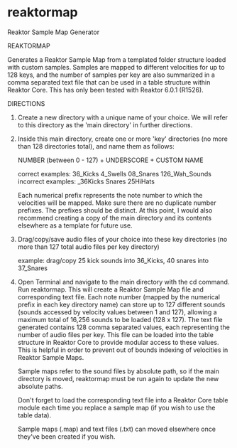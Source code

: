 # reaktormap
Reaktor Sample Map Generator

   REAKTORMAP

   Generates a Reaktor Sample Map from a templated folder structure loaded
   with custom samples. Samples are mapped to different velocities for up to
   128 keys, and the number of samples per key are also summarized in a
   comma separated text file that can be used in a table structure within
   Reaktor Core. This has only been tested with Reaktor 6.0.1 (R1526).

   DIRECTIONS

   1. Create a new directory with a unique name of your choice. We will refer
      to this directory as the 'main directory' in further directions.

   2. Inside this main directory, create one or more 'key' directories (no more
      than 128 directories total), and name them as follows:

      NUMBER (between 0 - 127) + UNDERSCORE + CUSTOM NAME

      correct examples: 36_Kicks  4_Swells  08_Snares  126_Wah_Sounds
      incorrect examples: _36Kicks  Snares  25HiHats

      Each numerical prefix represents the note number to which the velocities
      will be mapped. Make sure there are no duplicate number prefixes. The 
      prefixes should be distinct. At this point, I would also recommend
      creating a copy of the main directory and its contents elsewhere as a
      template for future use.

   3. Drag/copy/save audio files of your choice into these key directories (no 
      more than 127 total audio files per key directory)

      example: drag/copy 25 kick sounds into 36_Kicks, 40 snares into 37_Snares

   4. Open Terminal and navigate to the main directory with the cd command.
      Run reaktormap. This will create a Reaktor Sample Map file and 
      corresponding text file. Each note number (mapped by the numerical
      prefix in each key directory name) can store up to 127 different sounds
      (sounds accessed by velocity values between 1 and 127), allowing a
      maximum total of 16,256 sounds to be loaded (128 x 127). The text file
      generated contains 128 comma separated values, each representing the 
      number of audio files per key. This file can be loaded into the table
      structure in Reaktor Core to provide modular access to these values.
      This is helpful in order to prevent out of bounds indexing of
      velocities in Reaktor Sample Maps.

      Sample maps refer to the sound files by absolute path, so if
      the main directory is moved, reaktormap must be run again to update
      the new absolute paths.

      Don't forget to load the corresponding text file into a Reaktor
      Core table module each time you replace a sample map (if you wish
      to use the table data).

      Sample maps (.map) and text files (.txt) can moved elsewhere once they've been
      created if you wish.

